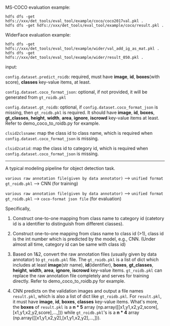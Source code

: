 MS-COCO evaluation example:

```
hdfs dfs -get hdfs://xxx/det_tools/eval_tool/example/coco/coco2017val.pkl .
hdfs dfs -get hdfs://xxx/det_tools/eval_tool/example/coco/result.pkl .
```

WiderFace evaluation example:

```
hdfs dfs -get hdfs://xxx/det_tools/eval_tool/example/wider/val_add_ig_as_mat.pkl .
hdfs dfs -get hdfs://xxx/det_tools/eval_tool/example/wider/result_050.pkl .
```

input: 

`config.dataset.predict_roidb`: required, must have **image**, **id**, **boxes**(with score), **classes** key-value items, at least.

`config.dataset.coco_format_json`: optional, if not provided, it will be generated from `gt_roidb.pkl`

`config.dataset.gt_roidb`: optional, if `config.dataset.coco_format_json` is missing, then `gt_roidb.pkl` is required. It should have **image**, **id**, **boxes**, **gt_classes**, **height**, **width**, **area**, **ignore**, **iscrowd** key-value items at least. Refer to demo_coco_to_roidb.py for example.

`clsid2clsname`: map the class id to class name, which is required when `config.dataset.coco_format_json` is missing.

`clsid2catid`: map the class id to category id, which is required when `config.dataset.coco_format_json` is missing.


---

A typical modeling pipeline for object detection task.

`various raw annotation file(given by data annotator)` --> `unified format gt_roidb.pkl` --> CNN (for training)

`various raw annotation file(given by data annotator)` --> `unified format gt_roidb.pkl` --> `coco-format json file` (for evaluation)
                                                                        

Specifically, 
1. Construct one-to-one mapping from class name to category id (catetory id is a identifier to distinguish from different classes).

2. Construct one-to-one mapping from class name to class id (>1), class id is the int number which is predicted by the model, e.g., CNN.
(Under almost all time, category id can be same with class id)

3. Based on 1\&2, convert the raw annotation files (usually given by data annotator) to `gt_roidb.pkl` file. The `gt_roidb.pkl` is a list of dict
which includes at least **image**(str name), **id**(identifier), **boxes**, **gt_classes**, **height**, **width**, **area**, **ignore**, **iscrowd** key-value items. `gt_roidb.pkl` can replace the raw annotation file completely and serves for training directly. Refer to demo_coco_to_roidb.py for example.

1. CNN predicts on the validation images and output a file names `result.pkl`, which is also a list of dict like `gt_roidb.pkl`.
For `result.pkl`, it must have **image**, **id**, **boxes**, **classes** key-value items. What's more, the **boxes** of `result.pkl` is a 
**n * 5** array (np.array([[x1,y1,x2,y2,score],[x1,y1,x2,y2,score],...,])) while `gt_roidb.pkl`'s is a **n * 4** array
(np.array([[x1,y1,x2,y2],[x1,y1,x2,y2],...,])).
